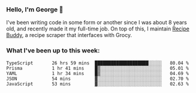 ### Hello, I'm George 👋

I've been writing code in some form or another since I was about 8 years old, and recently made it my full-time job. On top of this, I maintain [Recipe Buddy](https://github.com/georgegebbett/recipe-buddy), a recipe scraper that interfaces with Grocy.  

<!--
**georgegebbett/georgegebbett** is a ✨ _special_ ✨ repository because its `README.md` (this file) appears on your GitHub profile.

Here are some ideas to get you started:

- 🔭 I’m currently working on ...
- 🌱 I’m currently learning ...
- 👯 I’m looking to collaborate on ...
- 🤔 I’m looking for help with ...
- 💬 Ask me about ...
- 📫 How to reach me: ...
- 😄 Pronouns: ...
- ⚡ Fun fact: ...
-->

### What I've been up to this week:
<!--START_SECTION:waka-->

```text
TypeScript       26 hrs 59 mins  ████████████████████░░░░░   80.04 %
Prisma           1 hr 41 mins    █▒░░░░░░░░░░░░░░░░░░░░░░░   05.01 %
YAML             1 hr 34 mins    █▒░░░░░░░░░░░░░░░░░░░░░░░   04.69 %
JSON             54 mins         ▓░░░░░░░░░░░░░░░░░░░░░░░░   02.70 %
JavaScript       53 mins         ▓░░░░░░░░░░░░░░░░░░░░░░░░   02.63 %
```

<!--END_SECTION:waka-->
